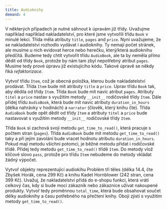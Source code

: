 ```yaml
---
title: Audioknihy
demand: 4
---
```


V některých případech je nutné sáhnout k úpravám již třídy. Uvažujme například například nakladatelství, pro které jsme vytvořili třídu `Book` v minulé lekci. Třída měla atributy `title`, `pages` and `price`. Nyní uvažujeme, že se nakladatelství rozhodlo vydávat i audioknihy. Ty nemají počet stránek, ale musíme u nich evidovat herce nebo herečku, který/která audioknihu předčítá. Budeme tedy chtít vytvořit třídu `AudioBook`, ale ta by neměla přímo dědit od třídy `Book`, protože by nám tam zbyl nepotřebný atribut `pages`. Musíme tedy prové úpravu již existujícího kódu. Takové úpravě se někdy říká *refaktorizace*.

Vytvoř třídu `Item`, což je obecná položka, kterou bude nakladatelství prodávat. Třída `Item` bude mít atributy `title` a `price`. Uprav třídu `Book` tak, aby dědila od třídy `Item`. Třída `Book` bude mít navíc atribut `pages`. Atributy `titel` a `price` nastav s využitím metody `__init__` rodičovské třídy `Item`. Dále přidej třídu `AudioBook`, která bude mít navíc atributy `duration_in_hours` (délka nahrávky v hodinách) a `narrator` (člověk, který knihu čte). Třída `AudioBook` bude opět dědit od třídy `Item` a atributy `titel` a `price` bude nastavovat s využitím metody `__init__` rodičovské třídy `Item`.

Třída `Book` si zachová svoji metodu `get_time_to_read()`, která pracuje s počtem stran (`pages`). Třída `AudioBook` bude mít metodu `get_time_to_read()` taky a při jejím zavolání bude vracet hodnotu atributu `duration_in_hours`. Pokud mají metodu všichni potomci, je běžné metodu přidat i rodičovské třídě. Přidej tedy metodu `get_time_to_read()` třídě `Item`. Do metody vlož klíčové slovo `pass`, protože pro třídu `Item` nebudeme do metody vkládat žádný výpočet.

Vytvoř objekty reprezentující audiokihu Problém tří těles (délka 14.4, čte Zbyšek Horák, cena 299 Kč) a knihu Kadet Hornblower (242 stran, cena 399 Kč). Uvažuj, že nakladatelství přidá do e-shopu funkci, která vrátí celkový čas, kdy si bude moci zákazník nebo zákaznice užívat nakoupené produkty. Vytvoř tedy proměnnou `total_time`, která bude obsahovat součet délky audioknihy a času potřebného na přečtení knihy. Obojí zjisti s využitím metody `get_time_to_read()`.

